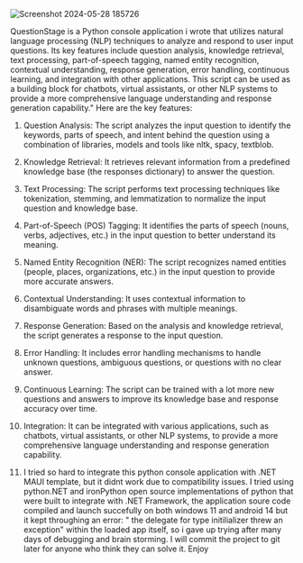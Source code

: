 
![Screenshot 2024-05-28 185726](https://github.com/Brainydaps/QuestionStage/assets/41041115/b567e281-8552-4055-9dcc-521648b5d969)

QuestionStage is a Python console application i wrote that utilizes natural language processing (NLP) techniques to analyze and respond to user input questions. Its key features include question analysis, knowledge retrieval, text processing, part-of-speech tagging, named entity recognition, contextual understanding, response generation, error handling, continuous learning, and integration with other applications. This script can be used as a building block for chatbots, virtual assistants, or other NLP systems to provide a more comprehensive language understanding and response generation capability." Here are the key features:

1. Question Analysis: The script analyzes the input question to identify the keywords, parts of speech, and intent behind the question using a combination of libraries, models and tools like nltk, spacy, textblob.

2. Knowledge Retrieval: It retrieves relevant information from a predefined knowledge base (the responses dictionary) to answer the question.

3. Text Processing: The script performs text processing techniques like tokenization, stemming, and lemmatization to normalize the input question and knowledge base.

4. Part-of-Speech (POS) Tagging: It identifies the parts of speech (nouns, verbs, adjectives, etc.) in the input question to better understand its meaning.

5. Named Entity Recognition (NER): The script recognizes named entities (people, places, organizations, etc.) in the input question to provide more accurate answers.

6. Contextual Understanding: It uses contextual information to disambiguate words and phrases with multiple meanings.

7. Response Generation: Based on the analysis and knowledge retrieval, the script generates a response to the input question.

8. Error Handling: It includes error handling mechanisms to handle unknown questions, ambiguous questions, or questions with no clear answer.

9. Continuous Learning: The script can be trained with a lot more new questions and answers to improve its knowledge base and response accuracy over time.

10. Integration: It can be integrated with various applications, such as chatbots, virtual assistants, or other NLP systems, to provide a more comprehensive language understanding and response generation capability.

11. I tried so hard to integrate this python console application with .NET MAUI template, but it didnt work due to compatibility issues. I tried using python.NET and ironPython open source implementations of python that were built to integrate with .NET Framework, the application soure code compiled and launch succefully on both windows 11 and android 14 but it kept throughing an error: " the delegate for type initilializer threw an exception" within the loaded app itself, so i gave up trying after many days of debugging and brain storming. I will commit the project to git later for anyone who think they can solve it. Enjoy
